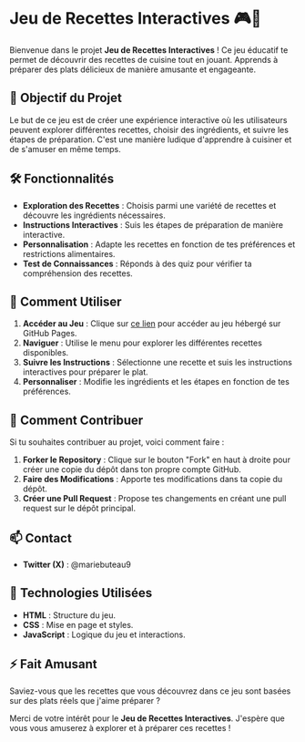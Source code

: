 # Jeu de Recettes Interactives 🎮🍲

Bienvenue dans le projet **Jeu de Recettes Interactives** ! Ce jeu éducatif te permet de découvrir des recettes de cuisine tout en jouant. Apprends à préparer des plats délicieux de manière amusante et engageante.

## 🎯 Objectif du Projet
Le but de ce jeu est de créer une expérience interactive où les utilisateurs peuvent explorer différentes recettes, choisir des ingrédients, et suivre les étapes de préparation. C'est une manière ludique d'apprendre à cuisiner et de s'amuser en même temps.

## 🛠 Fonctionnalités
- **Exploration des Recettes** : Choisis parmi une variété de recettes et découvre les ingrédients nécessaires.
- **Instructions Interactives** : Suis les étapes de préparation de manière interactive.
- **Personnalisation** : Adapte les recettes en fonction de tes préférences et restrictions alimentaires.
- **Test de Connaissances** : Réponds à des quiz pour vérifier ta compréhension des recettes.

## 🚀 Comment Utiliser
1. **Accéder au Jeu** : Clique sur [ce lien](https://tonnom.github.io/jeu-recettes-interactives/) pour accéder au jeu hébergé sur GitHub Pages.
2. **Naviguer** : Utilise le menu pour explorer les différentes recettes disponibles.
3. **Suivre les Instructions** : Sélectionne une recette et suis les instructions interactives pour préparer le plat.
4. **Personnaliser** : Modifie les ingrédients et les étapes en fonction de tes préférences.

## 📝 Comment Contribuer
Si tu souhaites contribuer au projet, voici comment faire :
1. **Forker le Repository** : Clique sur le bouton "Fork" en haut à droite pour créer une copie du dépôt dans ton propre compte GitHub.
2. **Faire des Modifications** : Apporte tes modifications dans ta copie du dépôt.
3. **Créer une Pull Request** : Propose tes changements en créant une pull request sur le dépôt principal.

## 📫 Contact
- **Twitter (X)** : @mariebuteau9

## 🔧 Technologies Utilisées
- **HTML** : Structure du jeu.
- **CSS** : Mise en page et styles.
- **JavaScript** : Logique du jeu et interactions.

## ⚡ Fait Amusant
Saviez-vous que les recettes que vous découvrez dans ce jeu sont basées sur des plats réels que j'aime préparer ?

Merci de votre intérêt pour le **Jeu de Recettes Interactives**. J'espère que vous vous amuserez à explorer et à préparer ces recettes !
